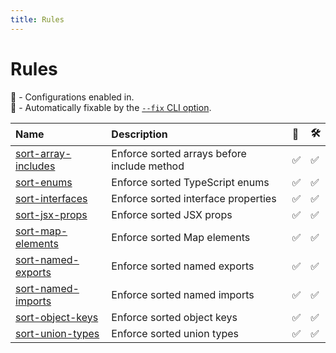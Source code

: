 ```yaml
---
title: Rules
---
```


# Rules

💼 - Configurations enabled in.\
🔧 - Automatically fixable by the [`--fix` CLI option](https://eslint.org/docs/user-guide/command-line-interface#--fix).

| Name                                                                                         | Description                                 | 💼  | 🛠   |
| :------------------------------------------------------------------------------------------- | :------------------------------------------ | :-- | :-- |
| [sort-array-includes](https://eslint-plugin-perfectionist.azat.io/rules/sort-array-includes) | Enforce sorted arrays before include method | ✅  | ✅  |
| [sort-enums](https://eslint-plugin-perfectionist.azat.io/rules/sort-enums)                   | Enforce sorted TypeScript enums             | ✅  | ✅  |
| [sort-interfaces](https://eslint-plugin-perfectionist.azat.io/rules/sort-interfaces)         | Enforce sorted interface properties         | ✅  | ✅  |
| [sort-jsx-props](https://eslint-plugin-perfectionist.azat.io/rules/sort-jsx-props)           | Enforce sorted JSX props                    | ✅  | ✅  |
| [sort-map-elements](https://eslint-plugin-perfectionist.azat.io/rules/sort-map-elements)     | Enforce sorted Map elements                 | ✅  | ✅  |
| [sort-named-exports](https://eslint-plugin-perfectionist.azat.io/rules/sort-named-exports)   | Enforce sorted named exports                | ✅  | ✅  |
| [sort-named-imports](https://eslint-plugin-perfectionist.azat.io/rules/sort-named-imports)   | Enforce sorted named imports                | ✅  | ✅  |
| [sort-object-keys](https://eslint-plugin-perfectionist.azat.io/rules/sort-object-keys)       | Enforce sorted object keys                  | ✅  | ✅  |
| [sort-union-types](https://eslint-plugin-perfectionist.azat.io/rules/sort-union-types)       | Enforce sorted union types                  | ✅  | ✅  |
